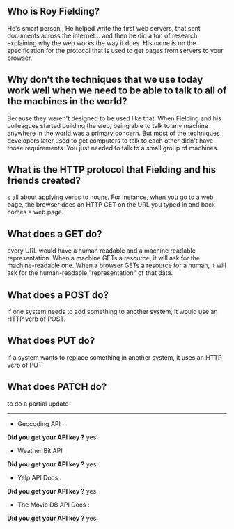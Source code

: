 ## Who is Roy Fielding?
He's smart person , He helped write the first web servers, that sent documents across the internet… and then he did a ton of research explaining why the web works the way it does. His name is on the specification for the protocol that is used to get pages from servers to your browser.

## Why don’t the techniques that we use today work well when we need to be able to talk to all of the machines in the world?

Because they weren't designed to be used like that. When Fielding and his colleagues started building the web, being able to talk to any machine anywhere in the world was a primary concern. But most of the techniques developers later used to get computers to talk to each other didn't have those requirements. You just needed to talk to a small group of machines.

## What is the HTTP protocol that Fielding and his friends created?
s all about applying verbs to nouns. For instance, when you go to a web page, the browser does an HTTP GET on the URL you typed in and back comes a web page.

## What does a GET do?

every URL would have a human readable and a machine readable representation. When a machine GETs a resource, it will ask for the machine-readable one. When a browser GETs a resource for a human, it will ask for the human-readable "representation" of that data.

## What does a POST do?

If one system needs to add something to another system, it would use an HTTP verb of POST.

## What does PUT do?
If a system wants to replace something in another system, it uses an HTTP verb of PUT

## What does PATCH do?
to do a partial update

---
+ Geocoding API :

**Did you get your API key ?** yes

+ Weather Bit API

**Did you get your API key ?** yes

+ Yelp API Docs :

**Did you get your API key ?** yes

+ The Movie DB API Docs :

**Did you get your API key ?** yes